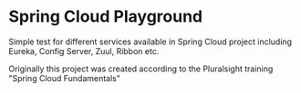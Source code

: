 # Spring Cloud Playground
Simple test for different services available in Spring Cloud project including Eureka, Config Server, Zuul, Ribbon etc. 

Originally this project was created according to the Pluralsight training "Spring Cloud Fundamentals"


